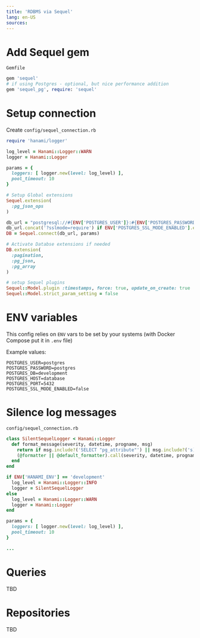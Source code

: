 ```yaml
---
title: 'RDBMS via Sequel'
lang: en-US
sources:
---
```


# Add Sequel gem

`Gemfile`
```ruby
gem 'sequel'
# if using Postgres - optional, but nice performance addition
gem 'sequel_pg', require: 'sequel'
```

# Setup connection

Create `config/sequel_connection.rb`
```ruby
require 'hanami/logger'

log_level = Hanami::Logger::WARN
logger = Hanami::Logger

params = {
  loggers: [ logger.new(level: log_level) ],
  pool_timeout: 10
}

# Setup Global extensions
Sequel.extension(
  :pg_json_ops
)

db_url = "postgresql://#{ENV['POSTGRES_USER']}:#{ENV['POSTGRES_PASSWORD']}@#{ENV['POSTGRES_HOST']}:#{ENV['POSTGRES_PORT']}/#{ENV['POSTGRES_DB']}"
db_url.concat('?sslmode=require') if ENV['POSTGRES_SSL_MODE_ENABLED'].eql?('true')
DB = Sequel.connect(db_url, params)

# Activate Databse extensions if needed
DB.extension(
  :pagination,
  :pg_json,
  :pg_array
)

# setup Sequel plugins
Sequel::Model.plugin :timestamps, force: true, update_on_create: true
Sequel::Model.strict_param_setting = false
```

# ENV variables

This config relies on `ENV` vars to be set by your systems (with Docker Compose put it in `.env` file)

Example values:

```properties
POSTGRES_USER=postgres
POSTGRES_PASSWORD=postgres
POSTGRES_DB=development
POSTGRES_HOST=database
POSTGRES_PORT=5432
POSTGRES_SSL_MODE_ENABLED=false
```

# Silence log messages

`config/sequel_connection.rb`
```ruby
class SilentSequelLogger < Hanami::Logger
  def format_message(severity, datetime, progname, msg)
    return if msg.include?('SELECT "pg_attribute"') || msg.include?('s) SET ')
    (@formatter || @default_formatter).call(severity, datetime, progname, msg)
  end
end

if ENV['HANAMI_ENV'] == 'development'
  log_level = Hanami::Logger::INFO
  logger = SilentSequelLogger
else
  log_level = Hanami::Logger::WARN
  logger = Hanami::Logger
end

params = {
  loggers: [ logger.new(level: log_level) ],
  pool_timeout: 10
}

...
```

# Queries

TBD

# Repositories

TBD
